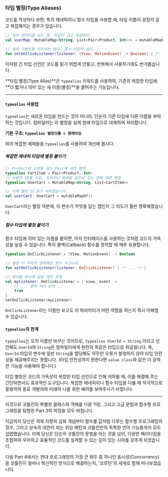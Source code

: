 ### 타입 별칭(Type Aliases)

코드를 작성하다 보면, 특히 제네릭이나 함수 타입을 사용할 때, 타입 이름이 굉장히 길고 복잡해지는 경우가 있습니다.

```kotlin
// 유저 데이터를 담는 맵. 타입이 길고 복잡하다.
val userMap: MutableMap<String, List<Pair<Product, Int>>> = mutableMapOf()

// 클릭 이벤트를 처리하는 람다. 함수 타입이 길다.
fun setOnClickListener(listener: (View, MotionEvent) -> Boolean) { /* ... */ }
```

이처럼 긴 타입 선언은 코드를 읽기 어렵게 만들고, 반복해서 사용하기에도 번거롭습니다.

\*\*타입 별칭(Type Alias)\*\*은 `typealias` 키워드를 사용하여, 기존의 복잡한 타입에 \*\*더 짧거나 의미 있는 새 이름(별칭)\*\*을 붙여주는 기능입니다.

-----

#### `typealias` 사용법

`typealias`는 새로운 타입을 만드는 것이 아니라, 단순히 기존 타입에 다른 이름을 부여하는 것입니다. 컴파일러는 이 별칭을 실제 원래 타입으로 대체하여 처리합니다.

**기본 구조: `typealias 별칭이름 = 원래타입`**

위의 복잡한 예제들을 `typealias`를 사용하여 개선해 봅시다.

##### 복잡한 제네릭 타입에 별칭 붙이기

```kotlin
// Product와 수량을 담는 Pair에 대한 별칭
typealias CartItem = Pair<Product, Int>
// 사용자 ID를 키로, 장바구니 목록을 값으로 갖는 맵에 대한 별칭
typealias UserCart = MutableMap<String, List<CartItem>>

// 이제 훨씬 더 읽기 쉬워졌습니다.
val userCart: UserCart = mutableMapOf()
```

`UserCart`라는 별칭 덕분에, 이 변수가 무엇을 담는 맵인지 그 의도가 훨씬 명확해졌습니다.

##### 함수 타입에 별칭 붙이기

함수 타입에 의미 있는 이름을 붙이면, 마치 인터페이스를 사용하는 것처럼 코드의 가독성을 높일 수 있습니다. 특히 콜백(Callback) 함수를 정의할 때 매우 유용합니다.

```kotlin
typealias OnClickListener = (View, MotionEvent) -> Boolean

// 훨씬 더 의미가 명확해진 함수 시그니처
fun setOnClickListener(listener: OnClickListener) { /* ... */ }

// 람다를 변수에 담을 때도 유용
val myListener: OnClickListener = { view, event ->
    // ... 클릭 처리 로직 ...
    true
}
setOnClickListener(myListener)
```

`OnClickListener`라는 이름만 보고도 이 파라미터가 어떤 역할을 하는지 즉시 이해할 수 있습니다.

#### `typealias`의 한계

`typealias`는 오직 이름만 바꾸는 것이므로, `typealias UserId = String` 이라고 선언해도 `UserId`와 `String`은 컴파일러에게 완전히 똑같은 타입으로 취급됩니다. 즉, `UserId` 타입의 변수에 일반 `String`을 할당해도 아무런 오류가 발생하지 않아 타입 안전성을 제공해주지는 못합니다. (타입 안전성까지 원한다면 `value class`와 같은 더 강력한 기능을 사용해야 합니다.)

타입 별칭은 코드의 가독성이 복잡한 타입 선언으로 인해 저하될 때, 이를 해결해 주는 간단하면서도 효과적인 도구입니다. 복잡한 제네릭이나 함수 타입을 다룰 때 적극적으로 활용하여 동료 개발자와 미래의 나를 위한 배려를 보여주시기 바랍니다.

-----

이것으로 코틀린의 특별한 클래스와 객체를 다룬 11장, 그리고 고급 문법과 함수형 프로그래밍을 탐험한 Part 3의 여정을 모두 마칩니다.

지금까지 당신은 객체 지향의 심화 개념부터 함수를 값처럼 다루는 함수형 프로그래밍의 정수, 그리고 상속의 대안이 되는 위임 패턴과 코틀린만의 독특한 언어 기능들까지 모두 섭렵했습니다. 이제 당신은 단순히 코틀린의 문법을 아는 것을 넘어, 다양한 패러다임을 조합하여 우아하고 효율적인 코드를 설계할 수 있는 깊이 있는 시야를 갖추게 되었습니다.

다음 Part 4에서는 현대 프로그래밍의 가장 큰 화두 중 하나인 동시성(Concurrency)을 코틀린이 얼마나 혁신적인 방식으로 해결하는지, '코루틴'의 세계로 함께 떠나보겠습니다.